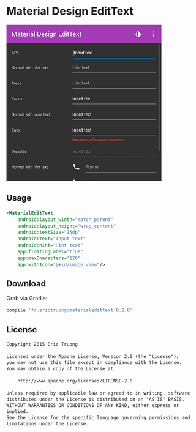 Material Design EditText
========================

![demo_dark.gif](./img/demo_dark.gif)

Usage
-----

```xml
<MaterialEditText
    android:layout_width="match_parent"
    android:layout_height="wrap_content"
    android:textSize="1§dp"
    android:text="Input text"
    android:hint="Hint text"
    app:floatingLabel="true"
    app:maxCharacters="120"
    app:withIcon="@+id/image_view"/>
```

Download
--------

Grab via Gradle:

```groovy
compile 'fr.erictruong:materialedittext:0.2.0'
```

License
-------

```
Copyright 2015 Eric Truong

Licensed under the Apache License, Version 2.0 (the "License");
you may not use this file except in compliance with the License.
You may obtain a copy of the License at

    http://www.apache.org/licenses/LICENSE-2.0

Unless required by applicable law or agreed to in writing, software
distributed under the License is distributed on an "AS IS" BASIS,
WITHOUT WARRANTIES OR CONDITIONS OF ANY KIND, either express or implied.
See the License for the specific language governing permissions and
limitations under the License.
```
